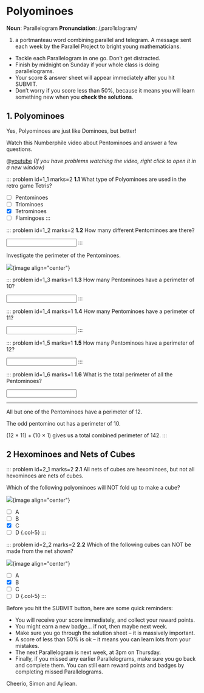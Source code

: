 # Polyominoes

<div class="dictionary">

__Noun__: Parallelogram
__Pronunciation__: /ˌparəˈlɛləɡram/

1. a portmanteau word combining parallel and telegram. A message sent each
week by the Parallel Project to bright young mathematicians.

</div>

*	Tackle each Parallelogram in one go. Don’t get distracted.
*	Finish by midnight on Sunday if your whole class is doing parallelograms.
*	Your score & answer sheet will appear immediately after you hit SUBMIT.
*	Don’t worry if you score less than 50%, because it means you will learn something new when you __check the solutions__.


## 1. Polyominoes

Yes, Polyominoes are just like Dominoes, but better!  

Watch this Numberphile video about Pentominoes and answer a few questions.

@[youtube](watch?v=wZ1E_CM7MqA?rel=0) _(If you have problems watching the video, right click to open it in a new window)_

::: problem id=1_1 marks=2
__1.1__ What type of Polyominoes are used in the retro game Tetris?

* [ ] Pentominoes
* [ ] Triominoes
* [x] Tetrominoes
* [ ] Flamingoes
:::

::: problem id=1_2 marks=2
__1.2__ How many different Pentominoes are there?  

<input type="number" solution="12"/>
:::

Investigate the perimeter of the Pentominoes.

![](/resources/6-04-polyominoes/4-pentominoes.png){image align="center"}

::: problem id=1_3 marks=1
__1.3__ How many Pentominoes have a perimeter of 10?

<input type="number" solution="1"/>
:::

::: problem id=1_4 marks=1
__1.4__ How many Pentominoes have a perimeter of 11?

<input type="number" solution="0"/>
:::

::: problem id=1_5 marks=1
__1.5__ How many Pentominoes have a perimeter of 12?

<input type="number" solution="11"/>
:::

::: problem id=1_6 marks=1
__1.6__ What is the total perimeter of all the Pentominoes?

<input type="number" solution="142"/>

---

All but one of the Pentominoes have a perimeter of 12.  

The odd pentomino out has a perimeter of 10.  

(12 × 11) + (10 × 1) gives us a total combined perimeter of 142.
:::

## 2 Hexominoes and Nets of Cubes

::: problem id=2_1 marks=2
__2.1__ All nets of cubes are hexominoes, but not all hexominoes are nets of cubes.  

Which of the following polyominoes will NOT fold up to make a cube?

![](/resources/6-04-polyominoes/4-nets.png){image align="center"}

* [ ] A
* [ ] B
* [x] C
* [ ] D
{.col-5}
:::

::: problem id=2_2 marks=2
__2.2__ Which of the following cubes can NOT be made from the net shown?

![](/resources/6-04-polyominoes/4-cubes.png){image align="center"}

* [ ] A
* [x] B
* [ ] C
* [ ] D
{.col-5}
:::

Before you hit the SUBMIT button, here are some quick reminders:

*	You will receive your score immediately, and collect your reward points.
*	You might earn a new badge... if not, then maybe next week.
*	Make sure you go through the solution sheet – it is massively important.
*	A score of less than 50% is ok – it means you can learn lots from your mistakes.
*	The next Parallelogram is next week, at 3pm on Thursday.
*	Finally, if you missed any earlier Parallelograms, make sure you go back and complete them. You can still earn reward points and badges by completing missed Parallelograms.

Cheerio,
Simon and Ayliean.
